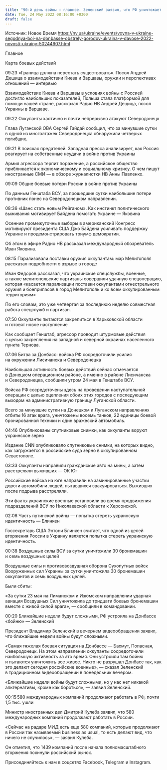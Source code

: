```yaml
---
title: "90-й день войны — главное. Зеленский заявил, что РФ уничтожает на Донбассе «все живое», враг стремится окружить Лисичанск и Северодонецк"
date: Tue, 24 May 2022 08:16:00 +0300
draft: false
---
```

Источник: Новое Время https://nv.ua/ukraine/events/voyna-v-ukraine-segodnya-boi-na-donbasse-obstrely-gorodov-ukraina-v-davose-2022-novosti-ukrainy-50244607.html


Главное

Карта боевых действий



09:23 «Граница должна перестать существовать». Посол Андрей Дешица о взаимодействии Киева и Варшавы, оружии и перспективах отношений — интервью 

Взаимодействие Киева и Варшавы в условиях войны с Россией достигло наибольших показателей, Польша стала платформой для помощи нашей стране, рассказал Радио НВ Андрей Дещица, посол Украины в Варшаве.

09:22 Оккупанты хаотично и почти непрерывно атакуют Северодонецк

Глава Луганской ОВА Сергей Гайдай сообщил, что за минувшие сутки в одной из многоэтажек Северодонецка обнаружили четверых погибших.

09:21 В поисках предателей. Западная пресса анализирует, как Россия реагирует на собственные неудачи в войне против Украины

Армия агрессора терпит поражение, а российское общество приближается к экономическому и социальному кризису. О чем пишут иностранные СМИ — в обзоре журналистки НВ Анны Павленко.

09:09 Общие боевые потери России в войне против Украины

По данным Генштаба ВСУ, за прошедшие сутки наибольшие потери противник понес на Северодонецком направлении.

08:36 «Шанс стать новым Рейганом». Как инстинкт политического выживания мотивирует Байдена помогать Украине — Яковина

Осенние промежуточные выборы в американский Конгресс мотивируют президента США Джо Байдена усиливать поддержку Украине и продемонстрировать триумф демократии.



Об этом в эфире Радио НВ рассказал международный обозреватель Иван Яковина.

08:15 Парализовали поставки оружия оккупантам: мэр Мелитополя рассказал подробности о взрыве в городе

Иван Федоров рассказал, что украинские спецслужбы, военные, а также мелитопольские партизаны совершили удачную спецоперацию, которая «касается парализации поставки оккупантами огнестрельного оружия и боеприпасов в город Мелитополь и ко всем оккупированным территориям»

По его словам, это уже четвертая за последнюю неделю совместная работа спецслужб и партизан.

07:50 Оккупанты пытаются закрепиться в Харьковской области и готовят новое наступление

Как сообщает Генштаб, агрессор проводит штурмовые действия с целью закрепления на западной и северной окраинах населенного пункта Тернова.

07:06 Битва за Донбасс: войска РФ сосредоточили усилия на окружении Лисичанска и Северодонецка

Наибольшая активность боевых действий сейчас отмечается в Донецком операционном районе, а именно в районе Лисичанска и Северодонецка, сообщили утром 24 мая в Генштабе ВСУ.

Войска РФ сосредоточены здесь на проведении наступательной операции с целью оцепления обоих этих городов с последующим выходом на административную границу Луганской области.

Всего за минувшие сутки на Донецком и Луганском направлениях отбиты 16 атак врага, уничтожены восемь танков, 22 единицы боевой бронированной техники и один вражеский автомобиль.

04:46 Опубликованы спутниковые снимки, как оккупанты воруют украинское зерно

Издание CNN опубликовало спутниковые снимки, на которых видно, как загружается в российские суда зерно в оккупированном Севастополе.

03:33 Оккупанты направили гражданские авто на мины, а затем расстреляли выживших — ОК Юг

Российские войска на юге направили на заминированные участки дороги автомобили людей, пытавшихся эвакуироваться. Выживших после подрыва расстреляли.

Эти факты украинские военные установили во время продвижения подразделений ВСУ по Николаевской области к Херсонской.

02:06 Часть путинской войны — попытка стереть украинскую идентичность — Блинкен

Госсекретарь США Энтони Блинкен считает, что одной из целей вторжения России в Украину является попытка стереть украинскую идентичность.

00:38 Воздушные силы ВСУ за сутки уничтожили 30 бронемашин и семь воздушных целей

Воздушные силы и противовоздушная оборона Сухопутных войск Вооруженных сил Украины за сутки уничтожила 30 бронемашин оккупантов и семь воздушных целей.

Были сбиты:

«За сутки 23 мая на Лиманском и Изюмском направлении ударная авиация Воздушных Сил уничтожила до тридцати боевых бронемашин вместе с живой силой врага», — сообщили в командовании.

00:20 Ближайшие недели будут сложными, РФ устроила на Донбассе «бойню» — Зеленский

Президент Владимир Зеленский в вечернем видеообращении заявил, что ближайшие недели войны будут сложными.

«Самая тяжелая боевая ситуация на Донбассе — Бахмут, Попасная, Северодонецк. На этом направлении оккупанты сосредоточили наибольшую активность за это время. Они устроили там бойню и пытаются уничтожить все живое. Никто не разрушал Донбасс так, как это делают сегодня российские военные», — сказал Зеленский в традиционном видеообращении в понедельник вечером.

«Ближайшие недели войны будут сложными, но у нас нет никакой альтернативы, кроме как бороться», — заявил Зеленский.

00:15 580 международных компаний продолжают работать в РФ, почти 1,5 тыс. ушли

Министр иностранных дел Дмитрий Кулеба заявил, что 580 международных компаний продолжают работать в России.

«Сейчас на радаре МИД есть еще 580 компаний, которые продолжают в России так называемый business as usual, то есть делают вид, что ничего не случилось», — заявил Кулеба.

Он отметил, что 1439 компаний после начала полномасштабного вторжения покинули российский рынок.

Присоединяйтесь к нам в соцсетях Facebook, Telegram и Instagram.
